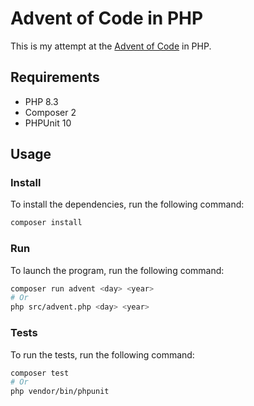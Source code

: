# Advent of Code in PHP

This is my attempt at the [Advent of Code](https://www.adventofcode.com) in PHP.

## Requirements

- PHP 8.3
- Composer 2
- PHPUnit 10

## Usage

### Install

To install the dependencies, run the following command:

```bash
composer install
```

### Run

To launch the program, run the following command:

```bash
composer run advent <day> <year>
# Or
php src/advent.php <day> <year>
```

### Tests

To run the tests, run the following command:

```bash
composer test
# Or
php vendor/bin/phpunit
```
